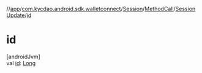 //[app](../../../../../index.md)/[com.kycdao.android.sdk.walletconnect](../../../index.md)/[Session](../../index.md)/[MethodCall](../index.md)/[SessionUpdate](index.md)/[id](id.md)

# id

[androidJvm]\
val [id](id.md): [Long](https://kotlinlang.org/api/latest/jvm/stdlib/kotlin/-long/index.html)
